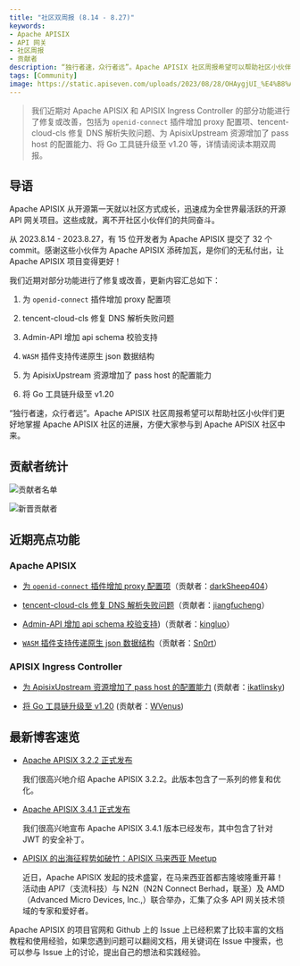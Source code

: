 ```yaml
---
title: "社区双周报 (8.14 - 8.27)"
keywords: 
- Apache APISIX
- API 网关
- 社区周报
- 贡献者
description: “独行者速，众行者远”。Apache APISIX 社区周报希望可以帮助社区小伙伴们更好地掌握 Apache APISIX 社区的进展，方便大家参与到 Apache APISIX 社区中来。
tags: [Community]
image: https://static.apiseven.com/uploads/2023/08/28/OHAygjUI_%E4%B8%AD%E6%96%87%E5%A4%B4%E5%9B%BE.png
---
```


> 我们近期对 Apache APISIX 和 APISIX Ingress Controller 的部分功能进行了修复或改善，包括为 `openid-connect` 插件增加 proxy 配置项、tencent-cloud-cls 修复 DNS 解析失败问题、为 ApisixUpstream 资源增加了 pass host 的配置能力、将 Go 工具链升级至 v1.20 等，详情请阅读本期双周报。

<!--truncate-->

## 导语

Apache APISIX 从开源第一天就以社区方式成长，迅速成为全世界最活跃的开源 API 网关项目。这些成就，离不开社区小伙伴们的共同奋斗。

从 2023.8.14 - 2023.8.27，有 15 位开发者为 Apache APISIX 提交了 32 个 commit。感谢这些小伙伴为 Apache APISIX 添砖加瓦，是你们的无私付出，让 Apache APISIX 项目变得更好！

我们近期对部分功能进行了修复或改善，更新内容汇总如下：

1. 为 `openid-connect` 插件增加 proxy 配置项

2. tencent-cloud-cls 修复 DNS 解析失败问题

3. Admin-API 增加 api schema 校验支持

4. `WASM` 插件支持传递原生 json 数据结构

5. 为 ApisixUpstream 资源增加了 pass host 的配置能力

6. 将 Go 工具链升级至 v1.20

“独行者速，众行者远”。Apache APISIX 社区周报希望可以帮助社区小伙伴们更好地掌握 Apache APISIX 社区的进展，方便大家参与到 Apache APISIX 社区中来。

## 贡献者统计

![贡献者名单](https://static.apiseven.com/uploads/2023/08/28/tdXTURvu_%E5%85%A8%E9%83%A8%E8%B4%A1%E7%8C%AE%E8%80%85.png)

![新晋贡献者](https://static.apiseven.com/uploads/2023/08/28/J0at5ZSF_%E6%96%B0%E6%99%8B%E8%B4%A1%E7%8C%AE%E8%80%85.png)

## 近期亮点功能

### Apache APISIX

- [为 `openid-connect` 插件增加 proxy 配置项](https://github.com/apache/apisix/pull/9948)（贡献者：[darkSheep404](https://github.com/darkSheep404)）

- [tencent-cloud-cls 修复 DNS 解析失败问题](https://github.com/apache/apisix/pull/9843)（贡献者：[jiangfucheng](https://github.com/jiangfucheng)）

- [Admin-API 增加 api schema 校验支持](https://github.com/apache/apisix/pull/10065))（贡献者：[kingluo](https://github.com/kingluo)）

- [`WASM` 插件支持传递原生 json 数据结构](https://github.com/apache/apisix/pull/10072)（贡献者：[Sn0rt](https://github.com/Sn0rt)）

### APISIX Ingress Controller

- [为 ApisixUpstream 资源增加了 pass host 的配置能力](https://github.com/apache/apisix-ingress-controller/pull/1889) (贡献者：[ikatlinsky](https://github.com/ikatlinsky))

- [将 Go 工具链升级至 v1.20](https://github.com/apache/apisix-ingress-controller/pull/1788) (贡献者：[WVenus](https://github.com/WVenus))

## 最新博客速览

- [Apache APISIX 3.2.2 正式发布](https://apisix.apache.org/zh/blog/2023/07/23/release-apache-apisix-3.2.2/)

  我们很高兴地介绍 Apache APISIX 3.2.2。此版本包含了一系列的修复和优化。

- [Apache APISIX 3.4.1 正式发布](https://apisix.apache.org/zh/blog/2023/07/21/release-apache-apisix-3.4.1/)

  我们很高兴地宣布 Apache APISIX 3.4.1 版本已经发布，其中包含了针对 JWT 的安全补丁。

- [APISIX 的出海征程势如破竹：APISIX 马来西亚 Meetup](https://apisix.apache.org/zh/blog/2023/07/12/2023-apisix-meetup-malaysia/)

  近日，Apache APISIX 发起的技术盛宴，在马来西亚首都吉隆坡隆重开幕！活动由 API7（支流科技）与 N2N（N2N Connect Berhad，联圣）及 AMD（Advanced Micro Devices, Inc.,）联合举办，汇集了众多 API 网关技术领域的专家和爱好者。

Apache APISIX 的项目官网和 Github 上的 Issue 上已经积累了比较丰富的文档教程和使用经验，如果您遇到问题可以翻阅文档，用关键词在 Issue 中搜索，也可以参与 Issue 上的讨论，提出自己的想法和实践经验。
